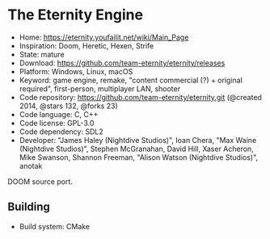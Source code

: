 # The Eternity Engine

- Home: https://eternity.youfailit.net/wiki/Main_Page
- Inspiration: Doom, Heretic, Hexen, Strife
- State: mature
- Download: https://github.com/team-eternity/eternity/releases
- Platform: Windows, Linux, macOS
- Keyword: game engine, remake, "content commercial (?) + original required", first-person, multiplayer LAN, shooter
- Code repository: https://github.com/team-eternity/eternity.git (@created 2014, @stars 132, @forks 23)
- Code language: C, C++
- Code license: GPL-3.0
- Code dependency: SDL2
- Developer: "James Haley (Nightdive Studios)", Ioan Chera, "Max Waine (Nightdive Studios)", Stephen McGranahan, David Hill, Xaser Acheron, Mike Swanson, Shannon Freeman, "Alison Watson (Nightdive Studios)", anotak

DOOM source port.

## Building

- Build system: CMake
